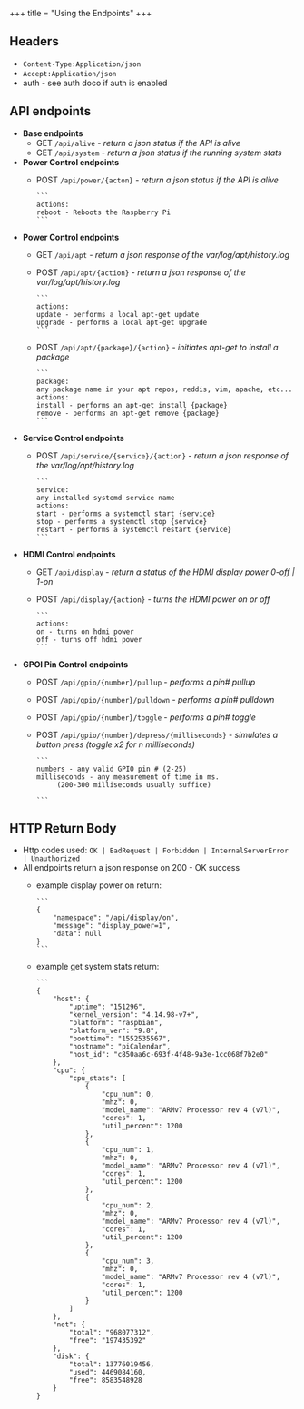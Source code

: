 +++
title = "Using the Endpoints"
+++

## Headers
  * `Content-Type:Application/json`
  * `Accept:Application/json`
  * auth - see auth doco if auth is enabled

## API endpoints
* **Base endpoints**
  * GET `/api/alive` - _return a json status if the API is alive_
  * GET `/api/system` - _return a json status if the running system stats_
* **Power Control endpoints**
  * POST `/api/power/{acton}` - _return a json status if the API is alive_

        ```
        actions:
        reboot - Reboots the Raspberry Pi
        ```

* **Power Control endpoints**
  * GET `/api/apt` - _return a json response of the var/log/apt/history.log_
  * POST `/api/apt/{action}` - _return a json response of the var/log/apt/history.log_

        ```
        actions:
        update - performs a local apt-get update
        upgrade - performs a local apt-get upgrade
        ```

  * POST `/api/apt/{package}/{action}` - _initiates apt-get to install a package_

        ```
        package:
        any package name in your apt repos, reddis, vim, apache, etc...
        actions:
        install - performs an apt-get install {package}
        remove - performs an apt-get remove {package}
        ```

* **Service Control endpoints**
  * POST `/api/service/{service}/{action}` - _return a json response of the var/log/apt/history.log_

        ```
        service:
        any installed systemd service name
        actions:
        start - performs a systemctl start {service}
        stop - performs a systemctl stop {service}
        restart - performs a systemctl restart {service}
        ```

* **HDMI Control endpoints**
  * GET `/api/display` - _return a status of the HDMI display power 0-off | 1-on_
  * POST `/api/display/{action}` - _turns the HDMI power on or off_

        ```
        actions:
        on - turns on hdmi power
        off - turns off hdmi power
        ```

* **GPOI Pin Control endpoints**
  * POST `/api/gpio/{number}/pullup` - _performs a pin# pullup_
  * POST `/api/gpio/{number}/pulldown` - _performs a pin# pulldown_
  * POST `/api/gpio/{number}/toggle` - _performs a pin# toggle_
  * POST `/api/gpio/{number}/depress/{milliseconds}` - _simulates a button press (toggle x2 for n milliseconds)_
     
        ```
        numbers - any valid GPIO pin # (2-25)
        milliseconds - any measurement of time in ms. 
             (200-300 milliseconds usually suffice)
        
        ```

## HTTP Return Body
* Http codes used: `OK | BadRequest | Forbidden | InternalServerError | Unauthorized`
* All endpoints return a json response on 200 - OK success
  * example display power on return:

        ```
        {
            "namespace": "/api/display/on",
            "message": "display_power=1",
            "data": null
        }
        ```

  * example get system stats return:

        ```
        {
            "host": {
                "uptime": "151296",
                "kernel_version": "4.14.98-v7+",
                "platform": "raspbian",
                "platform_ver": "9.8",
                "boottime": "1552535567",
                "hostname": "piCalendar",
                "host_id": "c850aa6c-693f-4f48-9a3e-1cc068f7b2e0"
            },
            "cpu": {
                "cpu_stats": [
                    {
                        "cpu_num": 0,
                        "mhz": 0,
                        "model_name": "ARMv7 Processor rev 4 (v7l)",
                        "cores": 1,
                        "util_percent": 1200
                    },
                    {
                        "cpu_num": 1,
                        "mhz": 0,
                        "model_name": "ARMv7 Processor rev 4 (v7l)",
                        "cores": 1,
                        "util_percent": 1200
                    },
                    {
                        "cpu_num": 2,
                        "mhz": 0,
                        "model_name": "ARMv7 Processor rev 4 (v7l)",
                        "cores": 1,
                        "util_percent": 1200
                    },
                    {
                        "cpu_num": 3,
                        "mhz": 0,
                        "model_name": "ARMv7 Processor rev 4 (v7l)",
                        "cores": 1,
                        "util_percent": 1200
                    }
                ]
            },
            "net": {
                "total": "968077312",
                "free": "197435392"
            },
            "disk": {
                "total": 13776019456,
                "used": 4469084160,
                "free": 8583548928
            }
        }
      ```
